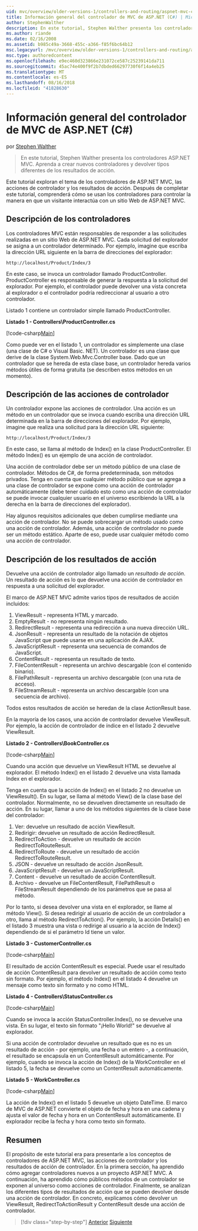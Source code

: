 ```yaml
---
uid: mvc/overview/older-versions-1/controllers-and-routing/aspnet-mvc-controllers-overview-cs
title: Información general del controlador de MVC de ASP.NET (C#) | Microsoft Docs
author: StephenWalther
description: En este tutorial, Stephen Walther presenta los controladores ASP.NET MVC. Aprenda a crear nuevos controladores y devolver tipos diferentes de res de acción...
ms.author: riande
ms.date: 02/16/2008
ms.assetid: b985c49a-3668-455c-a366-f85f6bc64b12
msc.legacyurl: /mvc/overview/older-versions-1/controllers-and-routing/aspnet-mvc-controllers-overview-cs
msc.type: authoredcontent
ms.openlocfilehash: e9ec460d323866e231072ce587c25239141da711
ms.sourcegitcommit: 45ac74e400f9f2b7dbded66297730f6f14a4eb25
ms.translationtype: MT
ms.contentlocale: es-ES
ms.lasthandoff: 08/16/2018
ms.locfileid: "41828630"
---
```

<a name="aspnet-mvc-controller-overview-c"></a>Información general del controlador de MVC de ASP.NET (C#)
====================
por [Stephen Walther](https://github.com/StephenWalther)

> En este tutorial, Stephen Walther presenta los controladores ASP.NET MVC. Aprenda a crear nuevos controladores y devolver tipos diferentes de los resultados de acción.


Este tutorial exploran el tema de los controladores de ASP.NET MVC, las acciones de controlador y los resultados de acción. Después de completar este tutorial, comprenderá cómo se usan los controladores para controlar la manera en que un visitante interactúa con un sitio Web de ASP.NET MVC.

## <a name="understanding-controllers"></a>Descripción de los controladores

Los controladores MVC están responsables de responder a las solicitudes realizadas en un sitio Web de ASP.NET MVC. Cada solicitud del explorador se asigna a un controlador determinado. Por ejemplo, imagine que escriba la dirección URL siguiente en la barra de direcciones del explorador:

`http://localhost/Product/Index/3`

En este caso, se invoca un controlador llamado ProductController. ProductController es responsable de generar la respuesta a la solicitud del explorador. Por ejemplo, el controlador puede devolver una vista concreta al explorador o el controlador podría redireccionar al usuario a otro controlador.

Listado 1 contiene un controlador simple llamado ProductController.

**Listado 1 - Controllers\ProductController.cs**

[!code-csharp[Main](aspnet-mvc-controllers-overview-cs/samples/sample1.cs)]

Como puede ver en el listado 1, un controlador es simplemente una clase (una clase de C# o Visual Basic. NET). Un controlador es una clase que derive de la clase System.Web.Mvc.Controller base. Dado que un controlador que se hereda de esta clase base, un controlador hereda varios métodos útiles de forma gratuita (se describen estos métodos en un momento).

## <a name="understanding-controller-actions"></a>Descripción de las acciones de controlador

Un controlador expone las acciones de controlador. Una acción es un método en un controlador que se invoca cuando escriba una dirección URL determinada en la barra de direcciones del explorador. Por ejemplo, imagine que realiza una solicitud para la dirección URL siguiente:

`http://localhost/Product/Index/3`

En este caso, se llama al método de Index() en la clase ProductController. El método Index() es un ejemplo de una acción de controlador.

Una acción de controlador debe ser un método público de una clase de controlador. Métodos de C#, de forma predeterminada, son métodos privados. Tenga en cuenta que cualquier método público que se agrega a una clase de controlador se expone como una acción de controlador automáticamente (debe tener cuidado esto como una acción de controlador se puede invocar cualquier usuario en el universo escribiendo la URL a la derecha en la barra de direcciones del explorador).

Hay algunos requisitos adicionales que deben cumplirse mediante una acción de controlador. No se puede sobrecargar un método usado como una acción de controlador. Además, una acción de controlador no puede ser un método estático. Aparte de eso, puede usar cualquier método como una acción de controlador.

## <a name="understanding-action-results"></a>Descripción de los resultados de acción

Devuelve una acción de controlador algo llamado un *resultado de acción*. Un resultado de acción es lo que devuelve una acción de controlador en respuesta a una solicitud del explorador.

El marco de ASP.NET MVC admite varios tipos de resultados de acción incluidos:

1. ViewResult - representa HTML y marcado.
2. EmptyResult - no representa ningún resultado.
3. RedirectResult - representa una redirección a una nueva dirección URL.
4. JsonResult - representa un resultado de la notación de objetos JavaScript que puede usarse en una aplicación de AJAX.
5. JavaScriptResult - representa una secuencia de comandos de JavaScript.
6. ContentResult - representa un resultado de texto.
7. FileContentResult - representa un archivo descargable (con el contenido binario).
8. FilePathResult - representa un archivo descargable (con una ruta de acceso).
9. FileStreamResult - representa un archivo descargable (con una secuencia de archivo).

Todos estos resultados de acción se heredan de la clase ActionResult base.

En la mayoría de los casos, una acción de controlador devuelve ViewResult. Por ejemplo, la acción de controlador de índice en el listado 2 devuelve ViewResult.

**Listado 2 - Controllers\BookController.cs**

[!code-csharp[Main](aspnet-mvc-controllers-overview-cs/samples/sample2.cs)]

Cuando una acción que devuelve un ViewResult HTML se devuelve al explorador. El método Index() en el listado 2 devuelve una vista llamada Index en el explorador.

Tenga en cuenta que la acción de Index() en el listado 2 no devuelve un ViewResult(). En su lugar, se llama al método View() de la clase base del controlador. Normalmente, no se devuelven directamente un resultado de acción. En su lugar, llamar a uno de los métodos siguientes de la clase base del controlador:

1. Ver: devuelve un resultado de acción ViewResult.
2. Redirigir: devuelve un resultado de acción RedirectResult.
3. RedirectToAction - devuelve un resultado de acción RedirectToRouteResult.
4. RedirectToRoute - devuelve un resultado de acción RedirectToRouteResult.
5. JSON - devuelve un resultado de acción JsonResult.
6. JavaScriptResult - devuelve un JavaScriptResult.
7. Content - devuelve un resultado de acción ContentResult.
8. Archivo - devuelve un FileContentResult, FilePathResult o FileStreamResult dependiendo de los parámetros que se pasa al método.

Por lo tanto, si desea devolver una vista en el explorador, se llame al método View(). Si desea redirigir al usuario de acción de un controlador a otro, llama al método RedirectToAction(). Por ejemplo, la acción Details() en el listado 3 muestra una vista o redirige al usuario a la acción de Index() dependiendo de si el parámetro Id tiene un valor.

**Listado 3 - CustomerController.cs**

[!code-csharp[Main](aspnet-mvc-controllers-overview-cs/samples/sample3.cs)]

El resultado de acción ContentResult es especial. Puede usar el resultado de acción ContentResult para devolver un resultado de acción como texto sin formato. Por ejemplo, el método Index() en el listado 4 devuelve un mensaje como texto sin formato y no como HTML.

**Listado 4 - Controllers\StatusController.cs**

[!code-csharp[Main](aspnet-mvc-controllers-overview-cs/samples/sample4.cs)]

Cuando se invoca la acción StatusController.Index(), no se devuelve una vista. En su lugar, el texto sin formato "¡Hello World!" se devuelve al explorador.

Si una acción de controlador devuelve un resultado que es no es un resultado de acción - por ejemplo, una fecha o un entero -, a continuación, el resultado se encapsula en un ContentResult automáticamente. Por ejemplo, cuando se invoca la acción de Index() de la WorkController en el listado 5, la fecha se devuelve como un ContentResult automáticamente.

**Listado 5 - WorkController.cs**

[!code-csharp[Main](aspnet-mvc-controllers-overview-cs/samples/sample5.cs)]

La acción de Index() en el listado 5 devuelve un objeto DateTime. El marco de MVC de ASP.NET convierte el objeto de fecha y hora en una cadena y ajusta el valor de fecha y hora en un ContentResult automáticamente. El explorador recibe la fecha y hora como texto sin formato.

## <a name="summary"></a>Resumen

El propósito de este tutorial era para presentarle a los conceptos de controladores de ASP.NET MVC, las acciones de controlador y los resultados de acción de controlador. En la primera sección, ha aprendido cómo agregar controladores nuevos a un proyecto ASP.NET MVC. A continuación, ha aprendido cómo públicos métodos de un controlador se exponen al universo como acciones de controlador. Finalmente, se analizan los diferentes tipos de resultados de acción que se pueden devolver desde una acción de controlador. En concreto, explicamos cómo devolver un ViewResult, RedirectToActionResult y ContentResult desde una acción de controlador.

> [!div class="step-by-step"]
> [Anterior](creating-an-action-vb.md)
> [Siguiente](creating-custom-routes-cs.md)
